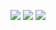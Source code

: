 <p align="center">
  <img src ="https://github-readme-stats-git-masterrstaa-rickstaa.vercel.app/api?username=kogisin&show_icons=true&count_private=true&theme=merko&hide_border=true&bg_color=00000000&hide_rank=true">
  <img src ="https://github-readme-stats-git-masterrstaa-rickstaa.vercel.app/api/top-langs/?username=kogisin&layout=compact&hide_border=true&theme=merko&bg_color=00000000&langs_count=8">
  <img src ="https://github-readme-streak-stats.herokuapp.com/?user=kogisin&theme=merko&hide_border=true&background=FFFFFF00">
  <br>
  <br>
</p>
